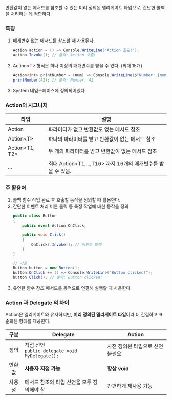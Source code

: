 
반환값이 없는 메서드를 참조할 수 있는 미리 정의된 델리게이트 타입으로, 간단한 콜백을 처리하는 데 적합하다.
### 특징

1. 매개변수 없는 메서드를 참조할 때 사용된다.
	```csharp
	Action action = () => Console.WriteLine("Action 호출!");
	action.Invoke(); // 출력: Action 호출!
	```
2. Action<T\> 형식은 하나 이상의 매개변수를 받을 수 있다. (최대 15개)
	```csharp
	Action<int> printNumber = (num) => Console.WriteLine($"Number: {num}");
	printNumber(42); // 출력: Number: 42
	```
3. System 네임스페이스에 정의되어있다.

### Action의 시그니처
| 타입             | 설명                                           |
| -------------- | -------------------------------------------- |
| Action         | 파라미터가 없고 반환값도 없는 메서드 참조                      |
| Action<T\>     | 하나의 파라미터를 받고 반환값이 없는 메서드 참조                  |
| Action<T1, T2> | 두 개의 파라미터를 받고 반환값이 없는 메서드 참조                 |
| ...            | 최대 Action<T1,...,T16> 까지 16개의 매개변수를 받을 수 있음. |

### 주 활용처
1. 콜백 함수
	작업 완료 후 호출할 동작을 정의할 때 활용한다.
2. 간단한 이벤트 처리
	버튼 클릭 등 특정 작업에 대한 동작을 정의
	```csharp
	public class Button
	{
	    public event Action OnClick;
	
	    public void Click()
	    {
	        OnClick?.Invoke(); // 이벤트 발생
	    }
	}
	
	// 사용
	Button button = new Button();
	button.OnClick += () => Console.WriteLine("Button clicked!");
	button.Click(); // 출력: Button clicked!
	```
3. 유연한 함수 참조
	메서드를 동적으로 연결해 실행할 때 사용한다.

### Action 과 Delegate 의 차이

Action은 델리게이트와 유사하지만, **미리 정의된 델리게이트 타입**이라 더 간결하고 표준화된 형태를 제공한다.

| 구분  | Delegate                                      | Action             |
| :-: | --------------------------------------------- | ------------------ |
| 정의  | 직접 선언<br>`public delegate void MyDelegate();` | 사전 정의된 타입으로 선언 불필요 |
| 반환값 | **사용자 지정 가능**                                 | **항상 void**        |
| 사용성 | 메서드 참조와 타입 선언을 모두 정의해야 함                      | 간편하게 재사용 가능        |


